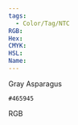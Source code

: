 ```yaml
---
tags:
  - Color/Tag/NTC
RGB:
Hex:
CMYK:
HSL:
Name:
---
```

Gray Asparagus
```palette
#465945
```
RGB

